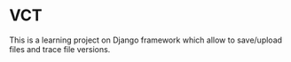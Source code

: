 # VCT
This is a learning project on Django framework which allow to save/upload files and trace file versions.
